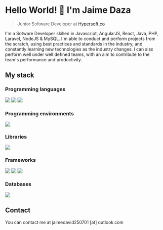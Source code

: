 # Hello World! 👋 I'm Jaime Daza
> Junior Software Developer at [Hypersoft.co](http://www.hypersoft.co)
<div>
  <p>
    I'm a Sotware Developer skilled in Javascript, AngularJS, React, Java, PHP, Laravel, NodeJS & MySQL. I'm able to conduct and perform projects from the scratch, using best practices and standards in the industry, and constantly learning new technologies as the industry changes. I can also perform well under well defined teams, with an aim to contribute to the team's performance and productivity.
  </p>
</div>

## My stack

### Programming languages
![](https://img.shields.io/badge/JavaScript-F7DF1E?style=for-the-badge&logo=javascript&logoColor=black)
![](https://img.shields.io/badge/Java-ED8B00?style=for-the-badge&logo=java&logoColor=white)
![](https://img.shields.io/badge/PHP-777BB4?style=for-the-badge&logo=php&logoColor=white)

### Programming environments
![](https://img.shields.io/badge/NodeJS-339933?style=for-the-badge&logo=nodejs&logo-color=white)

### Libraries
![](https://img.shields.io/badge/React-20232A?style=for-the-badge&logo=react&logoColor=61DAFB)

### Frameworks
![](https://img.shields.io/badge/Bootstrap-563D7C?style=for-the-badge&logo=bootstrap&logoColor=white)
![](https://img.shields.io/badge/AngularJS-E23237?style=for-the-badge&logo=angularjs&logoColor=white)
![](https://img.shields.io/badge/Laravel-FF2D20?style=for-the-badge&logo=laravel&logoColor=white)

### Databases
![](https://img.shields.io/badge/MySQL-00000F?style=for-the-badge&logo=mysql&logoColor=white)

## Contact
You can contact me at jaimedavid250701 [at] outlook.com
